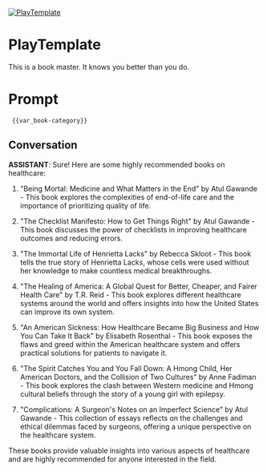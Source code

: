 
[![PlayTemplate](https://flow-prompt-covers.s3.us-west-1.amazonaws.com/icon/illustrative/illus_2.png)]()
# PlayTemplate 
This is a book master. It knows you better than you do.

# Prompt

```
 {{var_book-category}}
```

## Conversation

**ASSISTANT**: Sure! Here are some highly recommended books on healthcare:



1. "Being Mortal: Medicine and What Matters in the End" by Atul Gawande - This book explores the complexities of end-of-life care and the importance of prioritizing quality of life.



2. "The Checklist Manifesto: How to Get Things Right" by Atul Gawande - This book discusses the power of checklists in improving healthcare outcomes and reducing errors.



3. "The Immortal Life of Henrietta Lacks" by Rebecca Skloot - This book tells the true story of Henrietta Lacks, whose cells were used without her knowledge to make countless medical breakthroughs.



4. "The Healing of America: A Global Quest for Better, Cheaper, and Fairer Health Care" by T.R. Reid - This book explores different healthcare systems around the world and offers insights into how the United States can improve its own system.



5. "An American Sickness: How Healthcare Became Big Business and How You Can Take It Back" by Elisabeth Rosenthal - This book exposes the flaws and greed within the American healthcare system and offers practical solutions for patients to navigate it.



6. "The Spirit Catches You and You Fall Down: A Hmong Child, Her American Doctors, and the Collision of Two Cultures" by Anne Fadiman - This book explores the clash between Western medicine and Hmong cultural beliefs through the story of a young girl with epilepsy.



7. "Complications: A Surgeon's Notes on an Imperfect Science" by Atul Gawande - This collection of essays reflects on the challenges and ethical dilemmas faced by surgeons, offering a unique perspective on the healthcare system.



These books provide valuable insights into various aspects of healthcare and are highly recommended for anyone interested in the field.


